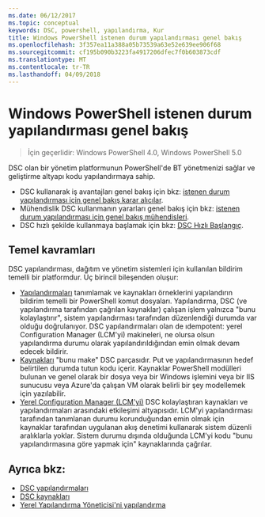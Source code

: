 ```yaml
---
ms.date: 06/12/2017
ms.topic: conceptual
keywords: DSC, powershell, yapılandırma, Kur
title: Windows PowerShell istenen durum yapılandırması genel bakış
ms.openlocfilehash: 3f357ea11a388a05b73539a63e52e639ee906f68
ms.sourcegitcommit: cf195b090b3223fa4917206dfec7f0b603873cdf
ms.translationtype: MT
ms.contentlocale: tr-TR
ms.lasthandoff: 04/09/2018
---
```

# <a name="windows-powershell-desired-state-configuration-overview"></a>Windows PowerShell istenen durum yapılandırması genel bakış

> İçin geçerlidir: Windows PowerShell 4.0, Windows PowerShell 5.0

DSC olan bir yönetim platformunun PowerShell'de BT yönetmenizi sağlar ve geliştirme altyapı kodu yapılandırmaya sahip.

- DSC kullanarak iş avantajları genel bakış için bkz: [istenen durum yapılandırması için genel bakış karar alıcılar](decisionMaker.md).
- Mühendislik DSC kullanmanın yararları genel bakış için bkz: [istenen durum yapılandırması için genel bakış mühendisleri](DscForEngineers.md).
- DSC hızlı şekilde kullanmaya başlamak için bkz: [DSC Hızlı Başlangıç](quickStart.md).

## <a name="key-concepts"></a>Temel kavramları

DSC yapılandırması, dağıtım ve yönetim sistemleri için kullanılan bildirim temelli bir platformdur. Üç birincil bileşenden oluşur:

- [Yapılandırmaları](configurations.md) tanımlamak ve kaynakları örneklerini yapılandırın bildirim temelli bir PowerShell komut dosyaları.
    Yapılandırma, DSC (ve yapılandırma tarafından çağrılan kaynaklar) çalışan işlem yalnızca "bunu kolaylaştırır", sistem yapılandırması tarafından düzenlendiği durumda var olduğu doğrulanıyor.
    DSC yapılandırmaları olan de ıdempotent: yerel Configuration Manager (LCM'yi) makineleri, ne olursa olsun yapılandırma durumu olarak yapılandırıldığından emin olmak devam edecek bildirir.
- [Kaynakları](resources.md) "bunu make" DSC parçasıdır. Put ve yapılandırmasının hedef belirtilen durumda tutun kodu içerir.
    Kaynaklar PowerShell modülleri bulunan ve genel olarak bir dosya veya bir Windows işlemini veya bir IIS sunucusu veya Azure'da çalışan VM olarak belirli bir şey modellemek için yazılabilir.
- [Yerel Configuration Manager (LCM'yi)](metaConfig.md) DSC kolaylaştıran kaynakları ve yapılandırmaları arasındaki etkileşimi altyapısıdır.
    LCM'yi yapılandırması tarafından tanımlanan durumu korunduğundan emin olmak için kaynaklar tarafından uygulanan akış denetimi kullanarak sistem düzenli aralıklarla yoklar.
    Sistem durumu dışında olduğunda LCM'yi kodu "bunu yapılandırmasına göre yapmak için" kaynaklarında çağrılar.

## <a name="see-also"></a>Ayrıca bkz:

- [DSC yapılandırmaları](configurations.md)
- [DSC kaynakları](resources.md)
- [Yerel Yapılandırma Yöneticisi'ni yapılandırma](metaConfig.md)